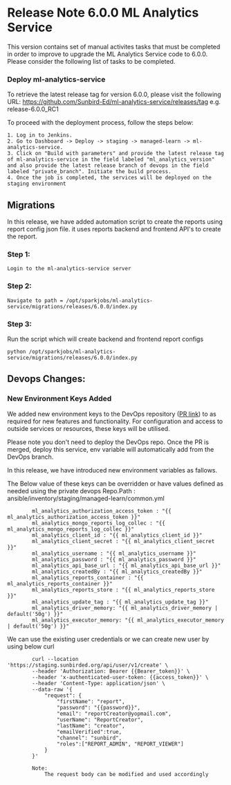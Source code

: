 # Release Note 6.0.0 ML Analytics Service

This version contains set of manual activites tasks that must be completed in order to improve to upgrade the ML Analytics Service code to 6.0.0. Please consider the following list of tasks to be completed.


### Deploy ml-analytics-service

To retrieve the latest release tag for version 6.0.0, please visit the following URL: https://github.com/Sunbird-Ed/ml-analytics-service/releases/tag e.g. release-6.0.0_RC1


To proceed with the deployment process, follow the steps below:

    1. Log in to Jenkins.
    2. Go to Dashboard -> Deploy -> staging -> managed-learn -> ml-analytics-service.
    3. Click on "Build with parameters" and provide the latest release tag of ml-analytics-service in the field labeled "ml_analytics_version" and also provide the latest release branch of devops in the field labeled "private_branch". Initiate the build process.
    4. Once the job is completed, the services will be deployed on the staging environment



## Migrations

In this release, we have added automation script to create the reports using report config json file. it uses reports backend and frontend API's to create the report.

### Step 1: 

    Login to the ml-analytics-service server

### Step 2:

    Navigate to path = /opt/sparkjobs/ml-analytics-service/migrations/releases/6.0.0/index.py

### Step 3:

Run the script which will create backend and frontend report configs 

    python /opt/sparkjobs/ml-analytics-service/migrations/releases/6.0.0/index.py

## Devops Changes:
    

### New Environment Keys Added

We added new environment keys to the DevOps repository ([PR link](https://github.com/project-sunbird/sunbird-devops/pull/3846)) to as required for new features and functionality. For configuration and access to outside services or resources, these keys will be utilised.

Please note you don't need to deploy the DevOps repo. Once the PR is merged, deploy this service, env variable will automatically add from the DevOps branch.

In this release, we have introduced new environment variables as fallows. 

   The Below value of these keys can be overridden or have values defined as needed using the private devops Repo.Path : ansible/inventory/staging/managed-learn/common.yml

            ml_analytics_authorization_access_token : "{{ ml_analytics_authorization_access_token }}"
            ml_analytics_mongo_reports_log_collec : "{{ ml_analytics_mongo_reports_log_collec }}"
            ml_analytics_client_id : "{{ ml_analytics_client_id }}"
            ml_analytics_client_secret : "{{ ml_analytics_client_secret }}"
            ml_analytics_username : "{{ ml_analytics_username }}"
            ml_analytics_password : "{{ ml_analytics_password }}"
            ml_analytics_api_base_url : "{{ ml_analytics_api_base_url }}"
            ml_analytics_createdBy : "{{ ml_analytics_createdBy }}"
            ml_analytics_reports_container : "{{ ml_analytics_reports_container }}"
            ml_analytics_reports_store : "{{ ml_analytics_reports_store }}"
            ml_analytics_update_tag : "{{ ml_analytics_update_tag }}"
            ml_analytics_driver_memory: "{{ ml_analytics_driver_memory | default('50g') }}"
            ml_analytics_executor_memory: "{{ ml_analytics_executor_memory | default('50g') }}"


   We can use the existing user credentials or we can create new user by using below curl

            curl --location 'https://staging.sunbirded.org/api/user/v1/create' \
            --header 'Authorization: Bearer {{Bearer_token}}' \
            --header 'x-authenticated-user-token: {{access_token}}' \
            --header 'Content-Type: application/json' \
            --data-raw '{
                "request": {
                    "firstName": "report",
                    "password": "{{password}}",
                    "email": "reportCreator@yopmail.com",
                    "userName": "ReportCreator",
                    "lastName": "creator",
                    "emailVerified":true,
                    "channel": "sunbird",
                    "roles":["REPORT_ADMIN", "REPORT_VIEWER"]
                }
            }'

            Note: 
                The request body can be modified and used accordingly  

           



     
